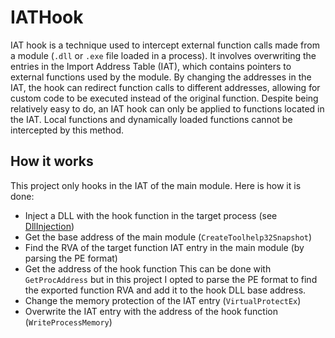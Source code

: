 # IATHook

IAT hook is a technique used to intercept external function calls made from a module (`.dll` or `.exe` file loaded in a process). It involves overwriting the entries in the Import Address Table (IAT), which contains pointers to external functions used by the module. By changing the addresses in the IAT, the hook can redirect function calls to different addresses, allowing for custom code to be executed instead of the original function.
Despite being relatively easy to do, an IAT hook can only be applied to functions located in the IAT. Local functions and dynamically loaded functions cannot be intercepted by this method.

## How it works
This project only hooks in the IAT of the main module. Here is how it is done:
- Inject a DLL with the hook function in the target process (see [DllInjection](DllInjection))
- Get the base address of the main module (`CreateToolhelp32Snapshot`)
- Find the RVA of the target function IAT entry in the main module (by parsing the PE format)
- Get the address of the hook function
	  This can be done with `GetProcAddress` but in this project I opted to parse the PE format to find the exported function RVA and add it to the hook DLL base address.
- Change the memory protection of the IAT entry (`VirtualProtectEx`)
- Overwrite the IAT entry with the address of the hook function (`WriteProcessMemory`)